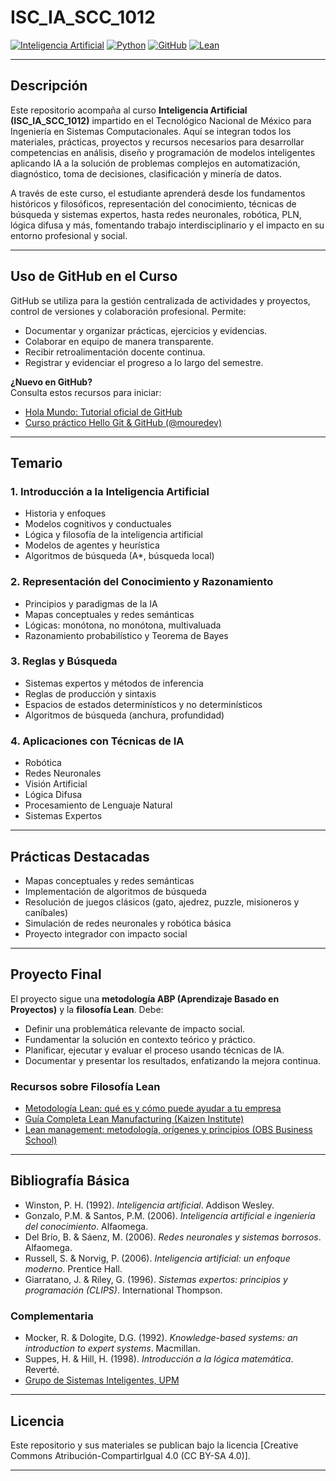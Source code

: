 # ISC_IA_SCC_1012

[![Inteligencia Artificial](https://img.shields.io/badge/Inteligencia%20Artificial-SCC_1012-blue)]()
[![Python](https://img.shields.io/badge/Python-%203.8%2B-yellow)]()
[![GitHub](https://img.shields.io/badge/GitHub-Colaboraci%C3%B3n%20y%20Control%20de%20Versiones-lightgrey)]()
[![Lean](https://img.shields.io/badge/Proyecto%20Final-Filosof%C3%ADa%20Lean-brightgreen)]()

---

## Descripción

Este repositorio acompaña al curso **Inteligencia Artificial (ISC_IA_SCC_1012)** impartido en el Tecnológico Nacional de México para Ingeniería en Sistemas Computacionales. Aquí se integran todos los materiales, prácticas, proyectos y recursos necesarios para desarrollar competencias en análisis, diseño y programación de modelos inteligentes aplicando IA a la solución de problemas complejos en automatización, diagnóstico, toma de decisiones, clasificación y minería de datos.

A través de este curso, el estudiante aprenderá desde los fundamentos históricos y filosóficos, representación del conocimiento, técnicas de búsqueda y sistemas expertos, hasta redes neuronales, robótica, PLN, lógica difusa y más, fomentando trabajo interdisciplinario y el impacto en su entorno profesional y social.

---

## Uso de GitHub en el Curso

GitHub se utiliza para la gestión centralizada de actividades y proyectos, control de versiones y colaboración profesional. Permite:

- Documentar y organizar prácticas, ejercicios y evidencias.
- Colaborar en equipo de manera transparente.
- Recibir retroalimentación docente continua.
- Registrar y evidenciar el progreso a lo largo del semestre.

**¿Nuevo en GitHub?**  
Consulta estos recursos para iniciar:
- [Hola Mundo: Tutorial oficial de GitHub](https://docs.github.com/es/get-started/start-your-journey/hello-world)
- [Curso práctico Hello Git & GitHub (@mouredev)](https://github.com/mouredev/hello-git)

---

## Temario

### 1. Introducción a la Inteligencia Artificial
- Historia y enfoques
- Modelos cognitivos y conductuales
- Lógica y filosofía de la inteligencia artificial
- Modelos de agentes y heurística
- Algoritmos de búsqueda (A*, búsqueda local)

### 2. Representación del Conocimiento y Razonamiento
- Principios y paradigmas de la IA
- Mapas conceptuales y redes semánticas
- Lógicas: monótona, no monótona, multivaluada
- Razonamiento probabilístico y Teorema de Bayes

### 3. Reglas y Búsqueda
- Sistemas expertos y métodos de inferencia
- Reglas de producción y sintaxis
- Espacios de estados determinísticos y no determinísticos
- Algoritmos de búsqueda (anchura, profundidad)

### 4. Aplicaciones con Técnicas de IA
- Robótica
- Redes Neuronales
- Visión Artificial
- Lógica Difusa
- Procesamiento de Lenguaje Natural
- Sistemas Expertos

---

## Prácticas Destacadas

- Mapas conceptuales y redes semánticas
- Implementación de algoritmos de búsqueda
- Resolución de juegos clásicos (gato, ajedrez, puzzle, misioneros y caníbales)
- Simulación de redes neuronales y robótica básica
- Proyecto integrador con impacto social

---

## Proyecto Final

El proyecto sigue una **metodología ABP (Aprendizaje Basado en Proyectos)** y la **filosofía Lean**. Debe:

- Definir una problemática relevante de impacto social.
- Fundamentar la solución en contexto teórico y práctico.
- Planificar, ejecutar y evaluar el proceso usando técnicas de IA.
- Documentar y presentar los resultados, enfatizando la mejora continua.

### Recursos sobre Filosofía Lean

- [Metodología Lean: qué es y cómo puede ayudar a tu empresa](https://www.apd.es/metodologia-lean-que-es/)
- [Guía Completa Lean Manufacturing (Kaizen Institute)](https://kaizen.com/es/insights-es/comprender-lean-manufacturing-guia/)
- [Lean management: metodología, orígenes y principios (OBS Business School)](https://www.obsbusiness.school/blog/lean-management-metodologia-origenes-y-principios)

---

## Bibliografía Básica

- Winston, P. H. (1992). *Inteligencia artificial*. Addison Wesley.
- Gonzalo, P.M. & Santos, P.M. (2006). *Inteligencia artificial e ingeniería del conocimiento*. Alfaomega.
- Del Brío, B. & Sáenz, M. (2006). *Redes neuronales y sistemas borrosos*. Alfaomega.
- Russell, S. & Norvig, P. (2006). *Inteligencia artificial: un enfoque moderno*. Prentice Hall.
- Giarratano, J. & Riley, G. (1996). *Sistemas expertos: principios y programación (CLIPS)*. International Thompson.

### Complementaria

- Mocker, R. & Dologite, D.G. (1992). *Knowledge-based systems: an introduction to expert systems*. Macmillan.
- Suppes, H. & Hill, H. (1998). *Introducción a la lógica matemática*. Reverté.
- [Grupo de Sistemas Inteligentes, UPM](http://www.gsi.dit.upm.es/~gfer/ssii/rcsi/)

---

## Licencia

Este repositorio y sus materiales se publican bajo la licencia [Creative Commons Atribución-CompartirIgual 4.0 (CC BY-SA 4.0)].

---


